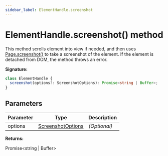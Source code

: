 ```yaml
---
sidebar_label: ElementHandle.screenshot
---
```


# ElementHandle.screenshot() method

This method scrolls element into view if needed, and then uses [Page.screenshot()](./puppeteer.page.screenshot.md) to take a screenshot of the element. If the element is detached from DOM, the method throws an error.

**Signature:**

```typescript
class ElementHandle {
  screenshot(options?: ScreenshotOptions): Promise<string | Buffer>;
}
```

## Parameters

| Parameter | Type                                                  | Description       |
| --------- | ----------------------------------------------------- | ----------------- |
| options   | [ScreenshotOptions](./puppeteer.screenshotoptions.md) | <i>(Optional)</i> |

**Returns:**

Promise&lt;string \| Buffer&gt;

